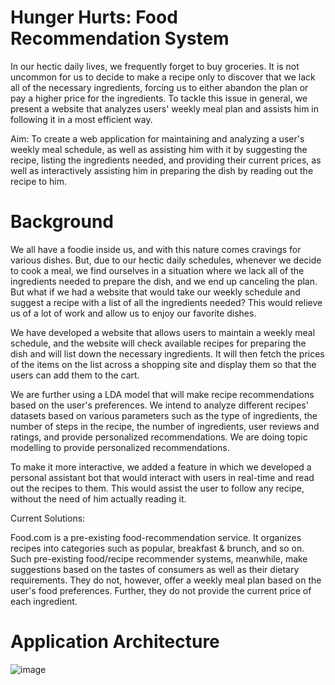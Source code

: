 # Hunger Hurts: Food Recommendation System

In our hectic daily lives, we frequently forget to buy groceries. It is not uncommon for us to
decide to make a recipe only to discover that we lack all of the necessary ingredients, forcing us
to either abandon the plan or pay a higher price for the ingredients. To tackle this issue in
general, we present a website that analyzes users' weekly meal plan and assists him in following
it in a most efficient way.

Aim: To create a web application for maintaining and analyzing a user's weekly meal schedule,
as well as assisting him with it by suggesting the recipe, listing the ingredients needed, and
providing their current prices, as well as interactively assisting him in preparing the dish by
reading out the recipe to him.

# Background

We all have a foodie inside us, and with this nature comes cravings for various dishes. But, due
to our hectic daily schedules, whenever we decide to cook a meal, we find ourselves in a
situation where we lack all of the ingredients needed to prepare the dish, and we end up
canceling the plan. But what if we had a website that would take our weekly schedule and
suggest a recipe with a list of all the ingredients needed? This would relieve us of a lot of work
and allow us to enjoy our favorite dishes.

We have developed a website that allows users to maintain a weekly meal schedule, and the
website will check available recipes for preparing the dish and will list down the necessary
ingredients. It will then fetch the prices of the items on the list across a shopping site and
display them so that the users can add them to the cart.

We are further using a LDA model that will make recipe recommendations based on the user's
preferences. We intend to analyze different recipes' datasets based on various parameters such
as the type of ingredients, the number of steps in the recipe, the number of ingredients, user
reviews and ratings, and provide personalized recommendations. We are doing topic modelling
to provide personalized recommendations.

To make it more interactive, we added a feature in which we developed a personal assistant bot
that would interact with users in real-time and read out the recipes to them. This would assist
the user to follow any recipe, without the need of him actually reading it.

Current Solutions:

Food.com is a pre-existing food-recommendation service. It organizes recipes into categories
such as popular, breakfast & brunch, and so on. Such pre-existing food/recipe recommender
systems, meanwhile, make suggestions based on the tastes of consumers as well as their dietary
requirements. They do not, however, offer a weekly meal plan based on the user's food
preferences. Further, they do not provide the current price of each ingredient.

# Application Architecture

![image](https://user-images.githubusercontent.com/85038944/126919028-ab7d4e5a-af02-4a5d-9570-c05c4c76d478.png)



